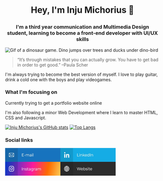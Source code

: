 # <p align="center">Hey, I'm Inju Michorius 👋</p>
### <p align="center">I'm a third year communication and Multimedia Design student, learning to become a front-end developer with UI/UX skills</p>

![Gif of a dinosaur game. Dino jumps over trees and ducks under dino-bird](https://github.com/InjuMichorius/InjuMichorius/blob/main/dinoGameREADMECover.gif)


> “It’s through mistakes that you can actually grow. You have to get bad in order to get good.” –Paula Scher


I'm always trying to become the best version of myself. I love to play guitar, drink a cold one with the boys and play videogames.
### What I'm focusing on
Currently trying to get a portfolio website online

I'm also following a minor Web Development where I learn to master HTML, CSS and Javascript.

[![Inju Michorius's GitHub stats](https://github-readme-stats.vercel.app/api?username=InjuMichorius&count_private=true&show_icons=true?&theme=vue)](https://github.com/InjuMichorius/github-readme-stats) [![Top Langs](https://github-readme-stats.vercel.app/api/top-langs/?username=InjuMichorius&exclude_repo=github-readme-stats,Wellbeeing,Cherish)](https://github.com/anuraghazra/github-readme-stats)


### Social links
<a href="mailto:inju@hotmail.nl"><img src="e-mailButton.jpg" alt="Social media link to my e-mail adress" align="left" height="45" width="180" ></a>
<a href="https://www.linkedin.com/in/jumichorius/"><img src="linkedInButton.jpg" alt="Social media linm to my LinkedIn" align="left" height="45" width="180" ></a>
<a href="https://www.instagram.com/injuux/"><img src="instagramButton.jpg" alt="Social media link to my Instagram" align="left" height="45" width="180" ></a>
<a href="https://www.inju.nl"><img src="websiteButton.jpg" alt="Link to my personal website!" align="left" height="45" width="180" ></a>
<!--
**InjuMichorius/InjuMichorius** is a ✨ _special_ ✨ repository because its `README.md` (this file) appears on your GitHub profile.

Here are some ideas to get you started:

- 🔭 I’m currently working on ...
- 🌱 I’m currently learning ...
- 👯 I’m looking to collaborate on ...
- 🤔 I’m looking for help with ...
- 💬 Ask me about ...
- 📫 How to reach me: ...
- 😄 Pronouns: ...
- ⚡ Fun fact: ...
-->
